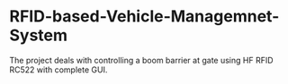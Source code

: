 # RFID-based-Vehicle-Managemnet-System
The project deals with controlling a boom barrier at gate using HF RFID RC522 with complete GUI.
